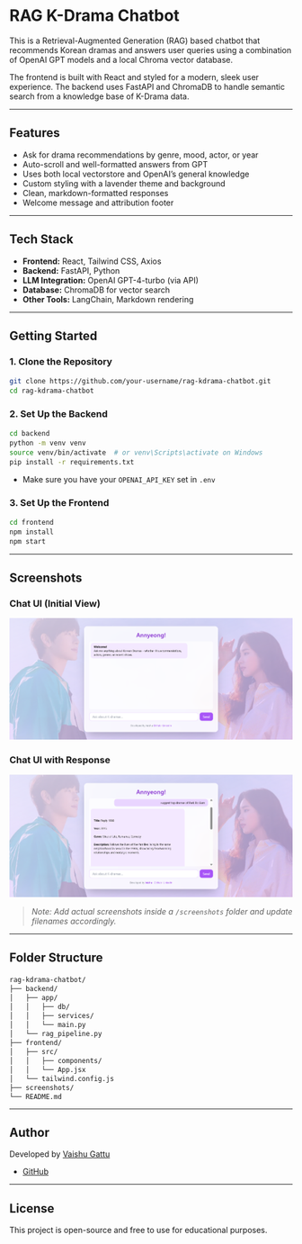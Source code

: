 # RAG K-Drama Chatbot

This is a Retrieval-Augmented Generation (RAG) based chatbot that recommends Korean dramas and answers user queries using a combination of OpenAI GPT models and a local Chroma vector database.

The frontend is built with React and styled for a modern, sleek user experience. The backend uses FastAPI and ChromaDB to handle semantic search from a knowledge base of K-Drama data.

---

## Features

- Ask for drama recommendations by genre, mood, actor, or year
- Auto-scroll and well-formatted answers from GPT
- Uses both local vectorstore and OpenAI’s general knowledge
- Custom styling with a lavender theme and background
- Clean, markdown-formatted responses
- Welcome message and attribution footer

---

## Tech Stack

- **Frontend:** React, Tailwind CSS, Axios
- **Backend:** FastAPI, Python
- **LLM Integration:** OpenAI GPT-4-turbo (via API)
- **Database:** ChromaDB for vector search
- **Other Tools:** LangChain, Markdown rendering

---

## Getting Started

### 1. Clone the Repository

```bash
git clone https://github.com/your-username/rag-kdrama-chatbot.git
cd rag-kdrama-chatbot
```

### 2. Set Up the Backend

```bash
cd backend
python -m venv venv
source venv/bin/activate  # or venv\Scripts\activate on Windows
pip install -r requirements.txt
```

- Make sure you have your `OPENAI_API_KEY` set in `.env`

### 3. Set Up the Frontend

```bash
cd frontend
npm install
npm start
```

---

## Screenshots

### Chat UI (Initial View)
![Chat UI - Welcome](images/1.png)

### Chat UI with Response
![Chat UI - Response](images/2.png)

> _Note: Add actual screenshots inside a `/screenshots` folder and update filenames accordingly._

---

## Folder Structure

```
rag-kdrama-chatbot/
├── backend/
│   ├── app/
│   │   ├── db/
│   │   ├── services/
│   │   └── main.py
│   └── rag_pipeline.py
├── frontend/
│   ├── src/
│   │   ├── components/
│   │   └── App.jsx
│   └── tailwind.config.js
├── screenshots/
└── README.md
```

---

## Author

Developed by [Vaishu Gattu](https://www.linkedin.com/in/vaishu-gattu)

- [GitHub](https://github.com/vaishu-gattu)

---

## License

This project is open-source and free to use for educational purposes.
